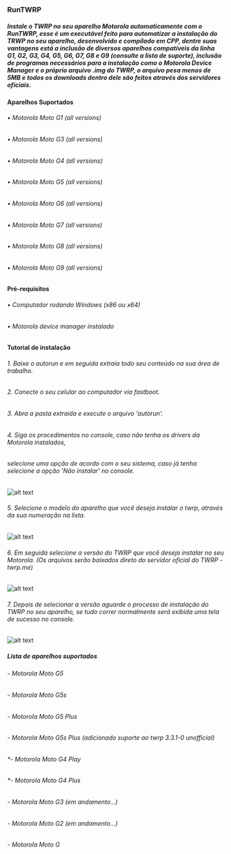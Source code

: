 
### RunTWRP
##### *Instale o TWRP no seu aparelho Motorola automaticamente com o RunTWRP, esse é um executável feito para automatizar a instalação do TRWP no seu aparelho, desenvolvido e compilado em CPP, dentre suas vantagens está a inclusão de diversos aparelhos compatíveis da linha G1, G2, G3, G4, G5, G6, G7, G8 e G9 (consulte a lista de suporte), inclusão de programas necessários para a instalação como o Motorola Device Manager e o próprio arquivo .img do TWRP, o arquivo pesa menos de 5MB e todos os downloads dentro dele são feitos através dos servidores oficiais.*

#### Aparelhos Suportados
###### • Motorola Moto G1 *(all versions)*
###### • Motorola Moto G3 *(all versions)*
###### • Motorola Moto G4 *(all versions)*
###### • Motorola Moto G5 *(all versions)*
###### • Motorola Moto G6 *(all versions)*
###### • Motorola Moto G7 *(all versions)*
###### • Motorola Moto G8 *(all versions)*
###### • Motorola Moto G9 *(all versions)*

#### Pré-requisitos
###### • Computador rodando Windows *(x86 ou x64)*
###### • Motorola device manager instalado

#### Tutorial de instalação

###### *1. Baixe o autorun e em seguida extraia todo seu conteúdo na sua área de trabalho.*
###### *2. Conecte o seu celular ao computador via fastboot.*
###### *3. Abra a pasta extraida e execute o arquivo 'autorun'.*
###### *4. Siga os procedimentos no console, caso não tenha os drivers da Motorola instalados,*
###### *selecione uma opção de acordo com o seu sistema, caso já tenha selecione a opção 'Não instalar' no console.*

![alt text](https://uploaddeimagens.com.br/images/003/308/464/original/pic1.png?1624814081)

###### *5. Selecione o modelo do aparelho que você deseja instalar o twrp, através da sua numeração na lista.*

![alt text](https://uploaddeimagens.com.br/images/003/308/465/original/pic2.png?1624814176)

###### *6. Em seguida selecione a versão do TWRP que você deseja instalar no seu Motorola. (Os arquivos serão baixados direto do servidor oficial do TWRP - twrp.me)*

![alt text](https://uploaddeimagens.com.br/images/003/308/466/original/pic3.png?1624814248)

###### *7. Depois de selecionar a versão aguarde o processo de instalação do TWRP no seu aparelho, se tudo correr normalmente será exibida uma tela de sucesso no console.*

![alt text](https://uploaddeimagens.com.br/images/003/308/468/original/pic4.png?1624814446)

##### **_Lista de aparelhos suportados_**

######  *- Motorola Moto G5*
######  *- Motorola Moto G5s*
######  *- Motorola Moto G5 Plus*
######  *- Motorola Moto G5s Plus (adicionado suporte ao twrp 3.3.1-0 unofficial)*
######  *- Motorola Moto G4 Play 
######  *- Motorola Moto G4 Plus
######  *- Motorola Moto G3 (em andamento...)*
######  *- Motorola Moto G2 (em andamento...)*
######  *- Motorola Moto G*
